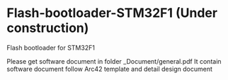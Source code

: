 # Flash-bootloader-STM32F1 (Under construction)
Flash bootloader for STM32F1

Please get software document in folder _Document/general.pdf It contain software document follow Arc42 template and detail design document
